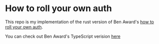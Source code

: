 # How to roll your own auth

This repo is my implementation of the rust version of Ben Award's [how to roll your own auth](https://www.youtube.com/watch?v=CcrgG5MjGOk&t=504s).

You can check out Ben Award's TypeScript verision [here](https://github.com/benawad/how-to-roll-your-own-auth/blob/main/README.md?plain=1)
